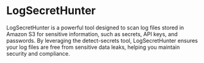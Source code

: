 # LogSecretHunter
LogSecretHunter is a powerful tool designed to scan log files stored in Amazon S3 for sensitive information, such as secrets, API keys, and passwords. By leveraging the detect-secrets tool, LogSecretHunter ensures your log files are free from sensitive data leaks, helping you maintain security and compliance.
